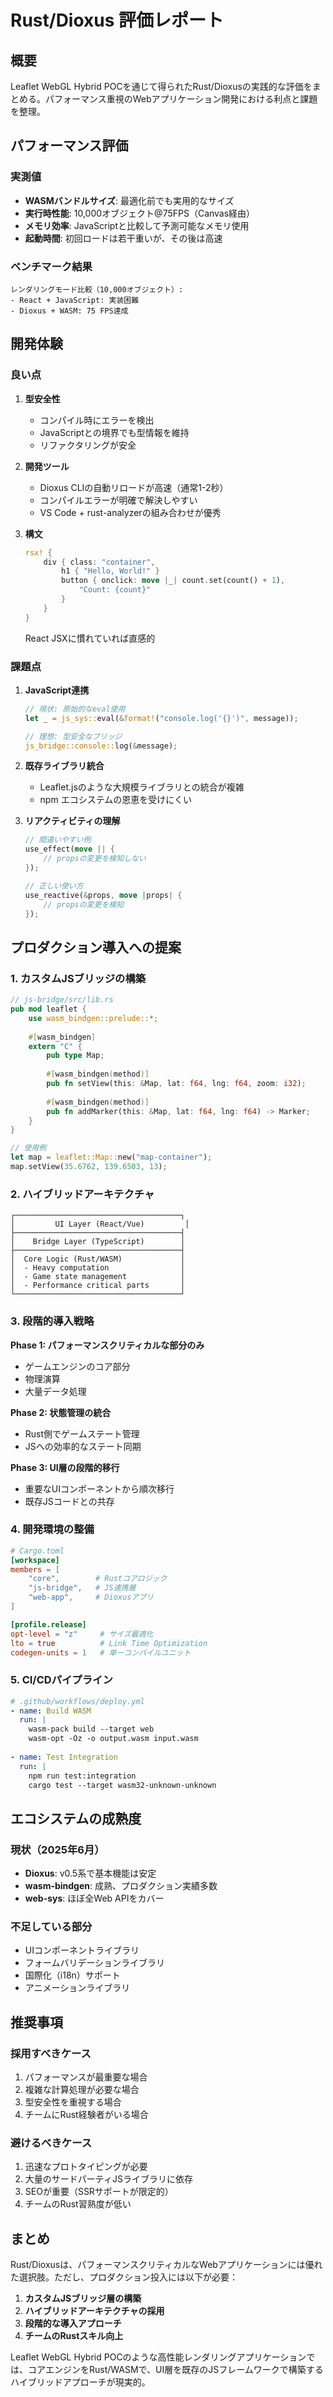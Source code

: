 # Rust/Dioxus 評価レポート

## 概要

Leaflet WebGL Hybrid POCを通じて得られたRust/Dioxusの実践的な評価をまとめる。パフォーマンス重視のWebアプリケーション開発における利点と課題を整理。

## パフォーマンス評価

### 実測値
- **WASMバンドルサイズ**: 最適化前でも実用的なサイズ
- **実行時性能**: 10,000オブジェクト@75FPS（Canvas経由）
- **メモリ効率**: JavaScriptと比較して予測可能なメモリ使用
- **起動時間**: 初回ロードは若干重いが、その後は高速

### ベンチマーク結果
```
レンダリングモード比較（10,000オブジェクト）:
- React + JavaScript: 実装困難
- Dioxus + WASM: 75 FPS達成
```

## 開発体験

### 良い点

1. **型安全性**
   - コンパイル時にエラーを検出
   - JavaScriptとの境界でも型情報を維持
   - リファクタリングが安全

2. **開発ツール**
   - Dioxus CLIの自動リロードが高速（通常1-2秒）
   - コンパイルエラーが明確で解決しやすい
   - VS Code + rust-analyzerの組み合わせが優秀

3. **構文**
   ```rust
   rsx! {
       div { class: "container",
           h1 { "Hello, World!" }
           button { onclick: move |_| count.set(count() + 1),
               "Count: {count}"
           }
       }
   }
   ```
   React JSXに慣れていれば直感的

### 課題点

1. **JavaScript連携**
   ```rust
   // 現状: 原始的なeval使用
   let _ = js_sys::eval(&format!("console.log('{}')", message));
   
   // 理想: 型安全なブリッジ
   js_bridge::console::log(&message);
   ```

2. **既存ライブラリ統合**
   - Leaflet.jsのような大規模ライブラリとの統合が複雑
   - npm エコシステムの恩恵を受けにくい

3. **リアクティビティの理解**
   ```rust
   // 間違いやすい例
   use_effect(move || {
       // propsの変更を検知しない
   });
   
   // 正しい使い方
   use_reactive(&props, move |props| {
       // propsの変更を検知
   });
   ```

## プロダクション導入への提案

### 1. カスタムJSブリッジの構築

```rust
// js-bridge/src/lib.rs
pub mod leaflet {
    use wasm_bindgen::prelude::*;
    
    #[wasm_bindgen]
    extern "C" {
        pub type Map;
        
        #[wasm_bindgen(method)]
        pub fn setView(this: &Map, lat: f64, lng: f64, zoom: i32);
        
        #[wasm_bindgen(method)]
        pub fn addMarker(this: &Map, lat: f64, lng: f64) -> Marker;
    }
}

// 使用例
let map = leaflet::Map::new("map-container");
map.setView(35.6762, 139.6503, 13);
```

### 2. ハイブリッドアーキテクチャ

```
┌─────────────────────────────────────┐
│         UI Layer (React/Vue)         │
├─────────────────────────────────────┤
│    Bridge Layer (TypeScript)        │
├─────────────────────────────────────┤
│  Core Logic (Rust/WASM)             │
│  - Heavy computation                │
│  - Game state management            │
│  - Performance critical parts       │
└─────────────────────────────────────┘
```

### 3. 段階的導入戦略

**Phase 1: パフォーマンスクリティカルな部分のみ**
- ゲームエンジンのコア部分
- 物理演算
- 大量データ処理

**Phase 2: 状態管理の統合**
- Rust側でゲームステート管理
- JSへの効率的なステート同期

**Phase 3: UI層の段階的移行**
- 重要なUIコンポーネントから順次移行
- 既存JSコードとの共存

### 4. 開発環境の整備

```toml
# Cargo.toml
[workspace]
members = [
    "core",        # Rustコアロジック
    "js-bridge",   # JS連携層
    "web-app",     # Dioxusアプリ
]

[profile.release]
opt-level = "z"     # サイズ最適化
lto = true          # Link Time Optimization
codegen-units = 1   # 単一コンパイルユニット
```

### 5. CI/CDパイプライン

```yaml
# .github/workflows/deploy.yml
- name: Build WASM
  run: |
    wasm-pack build --target web
    wasm-opt -Oz -o output.wasm input.wasm
    
- name: Test Integration
  run: |
    npm run test:integration
    cargo test --target wasm32-unknown-unknown
```

## エコシステムの成熟度

### 現状（2025年6月）
- **Dioxus**: v0.5系で基本機能は安定
- **wasm-bindgen**: 成熟、プロダクション実績多数
- **web-sys**: ほぼ全Web APIをカバー

### 不足している部分
- UIコンポーネントライブラリ
- フォームバリデーションライブラリ
- 国際化（i18n）サポート
- アニメーションライブラリ

## 推奨事項

### 採用すべきケース
1. パフォーマンスが最重要な場合
2. 複雑な計算処理が必要な場合
3. 型安全性を重視する場合
4. チームにRust経験者がいる場合

### 避けるべきケース
1. 迅速なプロトタイピングが必要
2. 大量のサードパーティJSライブラリに依存
3. SEOが重要（SSRサポートが限定的）
4. チームのRust習熟度が低い

## まとめ

Rust/Dioxusは、パフォーマンスクリティカルなWebアプリケーションには優れた選択肢。ただし、プロダクション投入には以下が必要：

1. **カスタムJSブリッジ層の構築**
2. **ハイブリッドアーキテクチャの採用**
3. **段階的な導入アプローチ**
4. **チームのRustスキル向上**

Leaflet WebGL Hybrid POCのような高性能レンダリングアプリケーションでは、コアエンジンをRust/WASMで、UI層を既存のJSフレームワークで構築するハイブリッドアプローチが現実的。